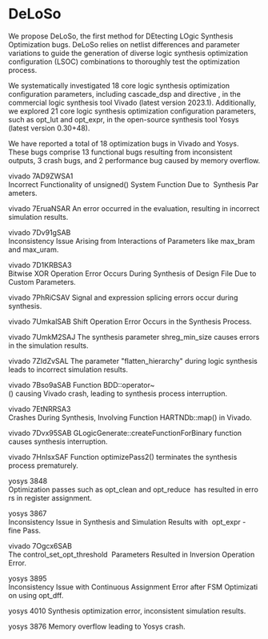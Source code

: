 # DeLoSo
We propose DeLoSo, the first method for DEtecting LOgic Synthesis Optimization bugs. DeLoSo relies on netlist differences and parameter variations to guide the generation of diverse logic synthesis optimization configuration (LSOC) combinations to thoroughly test the optimization process. 

We systematically investigated 18 core logic synthesis optimization configuration parameters, including cascade_dsp and directive , in the commercial logic synthesis tool Vivado (latest version 2023.1). Additionally, we explored 21 core logic synthesis optimization configuration parameters, such as opt_lut and opt_expr, in the open-source synthesis tool Yosys (latest version 0.30+48).

We have reported a total of 18 optimization bugs in Vivado and Yosys. These bugs comprise 13 functional bugs resulting from inconsistent outputs, 3 crash bugs, and 2 performance bug caused by memory overflow.

vivado	7AD9ZWSA1	 Incorrect Functionality of unsigned() System Function Due to  Synthesis Parameters.

vivado	7EruaNSAR  An error occurred in the evaluation, resulting in incorrect simulation results.

vivado	7Dv91gSAB	 Inconsistency Issue Arising from Interactions of Parameters like max_bram and max_uram.

vivado	7D1KRBSA3	 Bitwise XOR Operation Error Occurs During Synthesis of Design File Due to Custom Parameters.

vivado	7PhRiCSAV	 Signal and expression splicing errors occur during synthesis.

vivado	7UmkalSAB	 Shift Operation Error Occurs in the Synthesis Process.

vivado	7UmkM2SAJ	 The synthesis parameter shreg_min_size causes errors in the simulation results.

vivado	7ZIdZvSAL	 The parameter "flatten_hierarchy" during logic synthesis leads to incorrect simulation results.

vivado	7Bso9aSAB	 Function BDD::operator~() causing Vivado crash, leading to synthesis process interruption.

vivado	7EtNRRSA3	 Crashes During Synthesis, Involving Function HARTNDb::map() in Vivado.

vivado	7Dvx95SAB	 GLogicGenerate::createFunctionForBinary function causes synthesis interruption.

vivado	7HnIsxSAF	 Function optimizePass2() terminates the synthesis process prematurely.

yosys	   3848	     Optimization passes such as opt_clean and opt_reduce  has resulted in errors in register assignment.

yosys	   3867	     Inconsistency Issue in Synthesis and Simulation Results with  opt_expr -fine Pass.

vivado	7Ogcx6SAB	 The control_set_opt_threshold  Parameters Resulted in Inversion Operation Error.

yosys	   3895	     Inconsistency Issue with Continuous Assignment Error after FSM Optimization using opt_dff.

yosys	   4010		   Synthesis optimization error, inconsistent simulation results.

yosys	   3876	     Memory overflow leading to Yosys crash.



